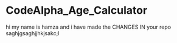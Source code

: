 # CodeAlpha_Age_Calculator
hi my name is hamza and i have made the CHANGES IN your repo 
saghjgsaghjjhkjsakc;l
